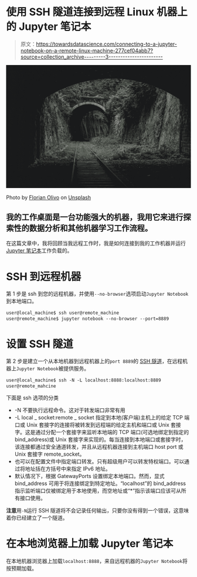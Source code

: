 # 使用 SSH 隧道连接到远程 Linux 机器上的 Jupyter 笔记本

> 原文：<https://towardsdatascience.com/connecting-to-a-jupyter-notebook-on-a-remote-linux-machine-277cef04abb7?source=collection_archive---------3----------------------->

![](img/9c33b63aa6325aee9b8b42be96b7476b.png)

Photo by [Florian Olivo](https://unsplash.com/@florianolv?utm_source=medium&utm_medium=referral) on [Unsplash](https://unsplash.com?utm_source=medium&utm_medium=referral)

## 我的工作桌面是一台功能强大的机器，我用它来进行探索性的数据分析和其他机器学习工作流程。

在这篇文章中，我将回顾当我远程工作时，我是如何连接到我的工作机器并运行 [Jupyter 笔记本](http://jupyter-notebook-beginner-guide.readthedocs.io/en/latest/what_is_jupyter.html)工作负载的。

# SSH 到远程机器

第 1 步是 ssh 到您的远程机器，并使用`--no-browser`选项启动`Jupyter Notebook`到本地端口。

```
user@local_machine$ ssh user@remote_machine 
user@remote_machine$ jupyter notebook --no-browser --port=8889
```

# 设置 SSH 隧道

第 2 步是建立一个从本地机器到远程机器上的`port 8889`的 [SSH 隧道](https://www.ssh.com/ssh/tunneling/)，在远程机器上`Jupyter Notebook`被提供服务。

```
user@local_machine$ ssh -N -L localhost:8888:localhost:8889 user@remote_mahcine
```

下面是 ssh 选项的分类

*   -N 不要执行远程命令。这对于转发端口非常有用
*   -L local _ socket:remote _ socket
    指定到本地(客户端)主机上的给定 TCP 端口或 Unix 套接字的连接将被转发到远程端的给定主机和端口或 Unix 套接字。这是通过分配一个套接字来监听本地端的 TCP 端口(可选地绑定到指定的 bind_address)或 Unix 套接字来实现的。每当连接到本地端口或套接字时，该连接都通过安全通道转发，并且从远程机器连接到主机端口 host port 或 Unix 套接字 remote_socket。
*   也可以在配置文件中指定端口转发。只有超级用户可以转发特权端口。可以通过将地址括在方括号中来指定 IPv6 地址。
*   默认情况下，根据 GatewayPorts 设置绑定本地端口。然而，显式 bind_address 可用于将连接绑定到特定地址。“localhost”的 bind_address 指示监听端口仅被绑定用于本地使用，而空地址或“*”指示该端口应该可从所有接口使用。

**注意**用`-N`运行 SSH 隧道将不会记录任何输出，只要你没有得到一个错误，这意味着你已经建立了一个隧道。

# 在本地浏览器上加载 Jupyter 笔记本

在本地机器浏览器上加载`localhost:8888`，来自远程机器的`Jupyter Notebook`将按预期加载。